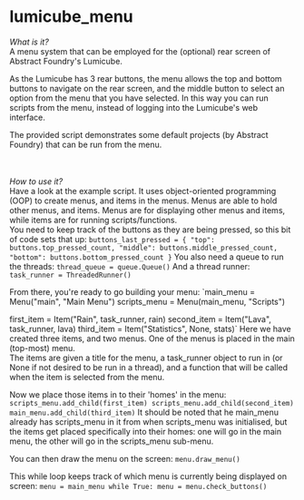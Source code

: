 # lumicube_menu

_What is it?_<br>
A menu system that can be employed for the (optional) rear screen of Abstract Foundry's Lumicube.

As the Lumicube has 3 rear buttons, the menu allows the top and bottom buttons to navigate on the rear screen, and the middle button to select an option from the menu that you have selected. In this way you can run scripts from the menu, instead of logging into the Lumicube's web interface.

The provided script demonstrates some default projects (by Abstract Foundry) that can be run from the menu.  

<br><br>
_How to use it?_<br>
Have a look at the example script.  It uses object-oriented programming (OOP) to create menus, and items in the menus.  Menus are able to hold other menus, and items. Menus are for displaying other menus and items, while items are for running scripts/functions.<br>
You need to keep track of the buttons as they are being pressed, so this bit of code sets that up:
`buttons_last_pressed = {
	"top": buttons.top_pressed_count,
	"middle": buttons.middle_pressed_count,
	"bottom": buttons.bottom_pressed_count
}`
You also need a queue to run the threads:
`thread_queue = queue.Queue()`
And a thread runner:
`task_runner = ThreadedRunner()`

From there, you're ready to go building your menu:
`main_menu = Menu("main", "Main Menu")
scripts_menu = Menu(main_menu, "Scripts")

first_item = Item("Rain", task_runner, rain)
second_item = Item("Lava", task_runner, lava)
third_item = Item("Statistics", None, stats)`
Here we have created three items, and two menus. One of the menus is placed in the main (top-most) menu.<br>
The items are given a title for the menu, a task_runner object to run in (or None if not desired to be run in a thread), and a function that will be called when the item is selected from the menu.

Now we place those items in to their 'homes' in the menu:
`scripts_menu.add_child(first_item)
scripts_menu.add_child(second_item)
main_menu.add_child(third_item)`
It should be noted that he main_menu already has scripts_menu in it from when scripts_menu was initialised, but the items get placed specifically into their homes: one will go in the main menu, the other will go in the scripts_menu sub-menu.

You can then draw the menu on the screen:
`menu.draw_menu()`

This while loop keeps track of which menu is currently being displayed on screen:
`menu = main_menu
while True:
	menu = menu.check_buttons()`
